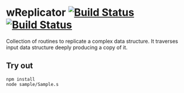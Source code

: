 
# wReplicator [![Build Status](https://travis-ci.org/Wandalen/wReplicator.svg?branch=master)](https://travis-ci.org/Wandalen/wReplicator) [![Build Status](https://ci.appveyor.com/api/projects/status/github/Wandalen/wreplicator)](https://ci.appveyor.com/project/Wandalen/wreplicator)

Collection of routines to replicate a complex data structure. It traverses input data structure deeply producing a copy of it.

## Try out
```
npm install
node sample/Sample.s
```





















